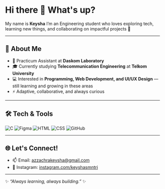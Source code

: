 # Hi there 👋 What's up?

My name is **Keysha** 
I’m an Engineering student who loves exploring tech, learning new things, and collaborating on impactful projects 🚀  

---

## 👀 About Me
- 🔬 Practicum Assistant at **Daskom Laboratory**  
- 🎓 Currently studying **Telecommunication Engineering** at **Telkom University**  
- 💻 Interested in **Programming, Web Development, and UI/UX Design** — still learning and growing in these areas   
- ⚡ Adaptive, collaborative, and always curious  

---

## 🛠️ Tech & Tools
![C](https://img.shields.io/badge/C-00599C?style=for-the-badge&logo=c&logoColor=white)
![Figma](https://img.shields.io/badge/Figma-F24E1E?style=for-the-badge&logo=figma&logoColor=white)
![HTML](https://img.shields.io/badge/HTML5-E34F26?style=for-the-badge&logo=html5&logoColor=white)
![CSS](https://img.shields.io/badge/CSS3-1572B6?style=for-the-badge&logo=css3&logoColor=white)
![GitHub](https://img.shields.io/badge/GitHub-181717?style=for-the-badge&logo=github&logoColor=white)

---

## 🌐 Let's Connect!
- 📫 Email: [azzachrakeysha@gmail.com](mailto:azzachrakeysha@gmail.com)
- 📸 Instagram: [instagram.com/keyshasmntri](https://instagram.com/keyshasmntri)
---

✨ *“Always learning, always building.”* ✨

